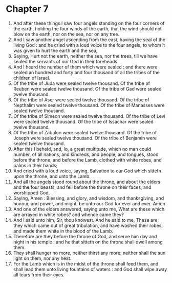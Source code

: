 # Chapter 7

1. And after these things I saw four angels standing on the four corners of the earth, holding the four winds of the earth, that the wind should not blow on the earth, nor on the sea, nor on any tree.
2. And I saw another angel ascending from the east, having the seal of the living God : and he cried with a loud voice to the four angels, to whom it was given to hurt the earth and the sea,
3. Saying, Hurt not the earth, neither the sea, nor the trees, till we have sealed the servants of our God in their foreheads.
4. And I heard the number of them which were sealed : and there were sealed an hundred and forty and four thousand of all the tribes of the children of Israel.
5. Of the tribe of Juda were sealed twelve thousand. Of the tribe of Reuben were sealed twelve thousand. Of the tribe of Gad were sealed twelve thousand.
6. Of the tribe of Aser were sealed twelve thousand. Of the tribe of Nepthalim were sealed twelve thousand. Of the tribe of Manasses were sealed twelve thousand.
7. Of the tribe of Simeon were sealed twelve thousand. Of the tribe of Levi were sealed twelve thousand. Of the tribe of Issachar were sealed twelve thousand.
8. Of the tribe of Zabulon were sealed twelve thousand. Of the tribe of Joseph were sealed twelve thousand. Of the tribe of Benjamin were sealed twelve thousand.
9. After this I beheld, and, lo, a great multitude, which no man could number, of all nations, and kindreds, and people, and tongues, stood before the throne, and before the Lamb, clothed with white robes, and palms in their hands;
10. And cried with a loud voice, saying, Salvation to our God which sitteth upon the throne, and unto the Lamb.
11. And all the angels stood round about the throne, and about the elders and the four beasts, and fell before the throne on their faces, and worshipped God,
12. Saying, Amen : Blessing, and glory, and wisdom, and thanksgiving, and honour, and power, and might, be unto our God for ever and ever. Amen.
13. And one of the elders answered, saying unto me, What are these which are arrayed in white robes? and whence came they?
14. And I said unto him, Sir, thou knowest. And he said to me, These are they which came out of great tribulation, and have washed their robes, and made them white in the blood of the Lamb.
15. Therefore are they before the throne of God, and serve him day and night in his temple : and he that sitteth on the throne shall dwell among them.
16. They shall hunger no more, neither thirst any more; neither shall the sun light on them, nor any heat.
17. For the Lamb which is in the midst of the throne shall feed them, and shall lead them unto living fountains of waters : and God shall wipe away all tears from their eyes.

